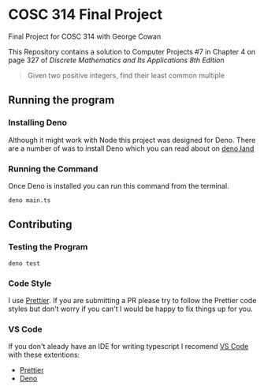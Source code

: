 # COSC 314 Final Project

Final Project for COSC 314 with George Cowan

This Repository contains a solution to Computer Projects #7 in Chapter 4 on page 327 of _Discrete Mathematics and Its Applications 8th Edition_

> Given two positive integers, find their least common multiple

## Running the program

### Installing Deno

Although it might work with Node this project was designed for Deno. There are a number of was to install Deno which you can read about on [deno.land](https://deno.land/#installation)

### Running the Command

Once Deno is installed you can run this command from the terminal.

```
deno main.ts
```

## Contributing

### Testing the Program

```
deno test
```

### Code Style

I use [Prettier](https://prettier.io/). If you are submitting a PR please try to follow the Prettier code styles but don't worry if you can't I would be happy to fix things up for you.

### VS Code

If you don't aleady have an IDE for writing typescript I recomend [VS Code](https://code.visualstudio.com/) with these extentions:

- [Prettier](https://marketplace.visualstudio.com/items?itemName=esbenp.prettier-vscode)
- [Deno](https://marketplace.visualstudio.com/items?itemName=denoland.vscode-deno)
